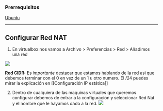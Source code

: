 ### Prerrequisitos
[Ubuntu](https://ubuntu.com/download/desktop/thank-you?version=20.04.3&architecture=amd64)

---

## Configurar Red NAT

1.  En virtualbox nos vamos a Archivo > Preferencias > Red > Añadimos una red
    

![](https://lh6.googleusercontent.com/lpU9xSkprjZS0YmtmyF6GQ6t9o0NWtQUvyd83xWmznNrtxsl0zAM4SfIagOtNOtmhnA3x39n3Tjb2qpyroP4SE5Noeu8HzHu3LeJrv5Vp1CCNjH2wBNivo2PNfXl-gbye7reMEx4)

**Red CIDR:** Es _importante_ destacar que estamos hablando de la red asi que debemos terminar con el 0 en vez de un 1 u otro numero. El /24 puedes mirar la explicación en [[Configuración IP estática]]

2.  Dentro de cualquiera de las maquinas virtuales que queremos configurar debemos de entrar a la configuracion y seleccionar Red Nat y el nombre que le hayamos dado a la red.
  ![](https://lh5.googleusercontent.com/zshpzoamO1RrzNoorYDKhGoe74qzdD80yNiZpMRfa1KIdFxfqHsq81cCVQv3XiLd0MDSqd5VIUI4kHby4CIhICKjX_E-RBlhWF1ct4AboViKO_G1DQJ5TPzjSuqDBS0b47fkfaY0)